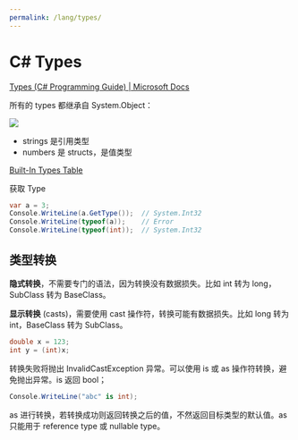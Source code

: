 ```yaml
---
permalink: /lang/types/
---
```


# C# Types

[Types (C# Programming Guide) | Microsoft Docs](https://docs.microsoft.com/en-us/dotnet/csharp/programming-guide/types/)

所有的 types 都继承自 System.Object：

![](https://docs.microsoft.com/en-us/dotnet/articles/csharp/programming-guide/types/media/valuetypescts.png)

- strings 是引用类型
- numbers 是 structs，是值类型

[Built-In Types Table](https://docs.microsoft.com/en-us/dotnet/articles/csharp/language-reference/keywords/built-in-types-table)

获取 Type

```cs
var a = 3;
Console.WriteLine(a.GetType());  // System.Int32
Console.WriteLine(typeof(a));    // Error
Console.WriteLine(typeof(int));  // System.Int32
```

## 类型转换

**隐式转换**，不需要专门的语法，因为转换没有数据损失。比如 int 转为 long，SubClass 转为 BaseClass。

**显示转换** (casts)，需要使用 cast 操作符，转换可能有数据损失。比如 long 转为 int，BaseClass 转为 SubClass。

```cs
double x = 123;
int y = (int)x;
```

转换失败将抛出 InvalidCastException 异常。可以使用 is 或 as 操作符转换，避免抛出异常。is 返回 bool；

```cs
Console.WriteLine("abc" is int);
```

as 进行转换，若转换成功则返回转换之后的值，不然返回目标类型的默认值。as 只能用于 reference type 或 nullable type。

```cs

```
